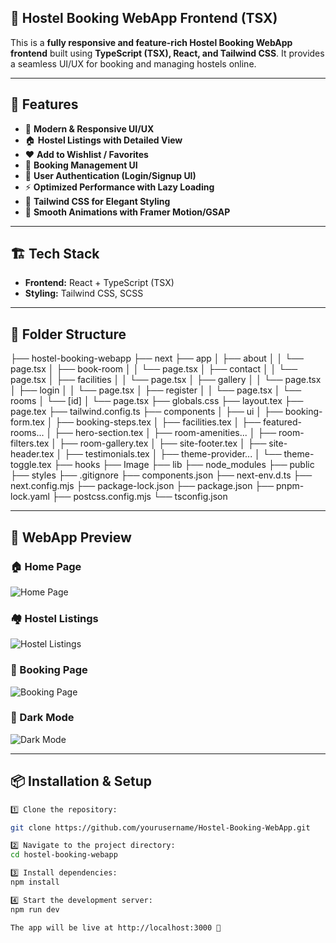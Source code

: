 ## 🏨 Hostel Booking WebApp Frontend (TSX)

This is a **fully responsive and feature-rich Hostel Booking WebApp frontend** built using **TypeScript (TSX), React, and Tailwind CSS**. It provides a seamless UI/UX for booking and managing hostels online.

---

## 🚀 Features
- 🌟 **Modern & Responsive UI/UX**  
- 🏠 **Hostel Listings with Detailed View**   
- ❤️ **Add to Wishlist / Favorites**  
- 📅 **Booking Management UI**  
- 🔐 **User Authentication (Login/Signup UI)**   
- ⚡ **Optimized Performance with Lazy Loading**  
- 🎨 **Tailwind CSS for Elegant Styling**  
- 🔄 **Smooth Animations with Framer Motion/GSAP**  

---

## 🏗️ Tech Stack
- **Frontend:** React + TypeScript (TSX)  
- **Styling:** Tailwind CSS, SCSS   
  

---

## 📂 Folder Structure

├── hostel-booking-webapp
├── next
├── app
│   ├── about
│   │   └── page.tsx
│   ├── book-room
│   │   └── page.tsx
│   ├── contact
│   │   └── page.tsx
│   ├── facilities
│   │   └── page.tsx
│   ├── gallery
│   │   └── page.tsx
│   ├── login
│   │   └── page.tsx
│   ├── register
│   │   └── page.tsx
│   └── rooms
│       └── [id]
│           └── page.tsx
├── globals.css
├── layout.tex
├── page.tex
├── tailwind.config.ts
├── components
│   ├── ui
│   ├── booking-form.tex
│   ├── booking-steps.tex
│   ├── facilities.tex
│   ├── featured-rooms...
│   ├── hero-section.tex
│   ├── room-amenities...
│   ├── room-filters.tex
│   ├── room-gallery.tex
│   ├── site-footer.tex
│   ├── site-header.tex
│   ├── testimonials.tex
│   ├── theme-provider...
│   └── theme-toggle.tex
├── hooks
├── Image
├── lib
├── node_modules
├── public
├── styles
├── .gitignore
├── components.json
├── next-env.d.ts
├── next.config.mjs
├── package-lock.json
├── package.json
├── pnpm-lock.yaml
├── postcss.config.mjs
└── tsconfig.json

---

## 📸 WebApp Preview  

### 🏠 Home Page  
![Home Page](https://github.com/yourusername/Hostel-Booking-WebApp/blob/main/screenshots/home.png?raw=true)  

### 🏘 Hostel Listings  
![Hostel Listings](https://github.com/yourusername/Hostel-Booking-WebApp/blob/main/screenshots/hostels.png?raw=true)  

### 🛒 Booking Page  
![Booking Page](https://github.com/yourusername/Hostel-Booking-WebApp/blob/main/screenshots/booking.png?raw=true)  

### 🌙 Dark Mode  
![Dark Mode](https://github.com/yourusername/Hostel-Booking-WebApp/blob/main/screenshots/dark-mode.png?raw=true)  

---

## 📦 Installation & Setup
```sh
1️⃣ Clone the repository:  

git clone https://github.com/yourusername/Hostel-Booking-WebApp.git

2️⃣ Navigate to the project directory:
cd hostel-booking-webapp

3️⃣ Install dependencies:
npm install

4️⃣ Start the development server:
npm run dev

The app will be live at http://localhost:3000 🎉




